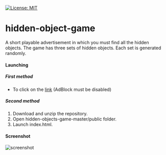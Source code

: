 [![License: MIT](https://img.shields.io/badge/License-MIT-green.svg)](https://github.com/AstR0x/hidden-object-game/blob/master/LICENSE)

# hidden-object-game
 A short playable advertisement in which you must find all the hidden
  objects. The game has three sets of hidden objects. Each set is
  generated randomly.

#### Launching

##### First method
* To click on the [link](https://astr0x.github.io/hidden-object-game/) (AdBlock must be disabled)

##### Second method
1. Download and unzip the repository.
2. Open hidden-objects-game-master/public folder.
3. Launch index.html.

#### Screenshot
![screenshot](https://github.com/AstR0x/astr0x.github.io/blob/master/screenshots/hidden-object-game.png)





